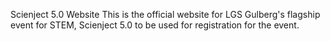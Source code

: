 Scienject 5.0 Website
This is the official website for LGS Gulberg's flagship event for STEM, Scienject 5.0 to be used for registration for the event.
